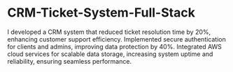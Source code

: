 # CRM-Ticket-System-Full-Stack
I developed a CRM system that reduced ticket resolution time by 20%, enhancing customer support efficiency. Implemented secure authentication for clients and admins, improving data protection by 40%. Integrated AWS cloud services for scalable data storage, increasing system uptime and reliability, ensuring seamless performance.
